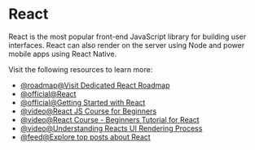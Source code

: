 # React

React is the most popular front-end JavaScript library for building user interfaces. React can also render on the server using Node and power mobile apps using React Native.

Visit the following resources to learn more:

- [@roadmap@Visit Dedicated React Roadmap](https://roadmap.sh/react)
- [@official@React](https://react.dev/)
- [@official@Getting Started with React](https://react.dev/learn/tutorial-tic-tac-toe)
- [@video@React JS Course for Beginners](https://www.youtube.com/watch?v=nTeuhbP7wdE)
- [@video@React Course - Beginners Tutorial for React](https://www.youtube.com/watch?v=bMknfKXIFA8)
- [@video@Understanding Reacts UI Rendering Process](https://www.youtube.com/watch?v=i793Qm6kv3U)
- [@feed@Explore top posts about React](https://app.daily.dev/tags/react?ref=roadmapsh)